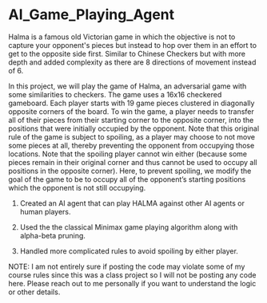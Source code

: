 # AI_Game_Playing_Agent


Halma is a famous old Victorian game in which the objective is not to capture your opponent's pieces but instead to hop over them in an effort to get to the opposite side first. Similar to Chinese Checkers but with more depth and added complexity as there are 8 directions of movement instead of 6.

In this project, we will play the game of Halma, an adversarial game with some similarities to checkers. The game uses a 16x16 checkered gameboard. Each player starts with 19 game pieces clustered in diagonally opposite corners of the board. To win the game, a player needs to transfer all of their pieces from their starting corner to the opposite corner, into the positions that were initially occupied by the opponent. Note that this original rule of the game is subject to spoiling, as a player may choose to not move some pieces at all, thereby preventing the opponent from occupying those locations. Note that the spoiling player cannot win either (because some pieces remain in their original corner and thus cannot be used to occupy all positions in the opposite corner). Here, to prevent spoiling, we modify the goal of the game to be to occupy all of the opponent’s starting positions which the opponent is not still occupying.

1. Created an AI agent that can play HALMA against other AI agents or human players.

2. Used the the classical Minimax game playing algorithm along with alpha-beta pruning.

3. Handled more complicated rules to avoid spoiling by either player.


NOTE: I am not entirely sure if posting the code may violate some of my course rules since this was a class project so I will not be posting any code here. Please reach out to me personally if you want to understand the logic or other details.
